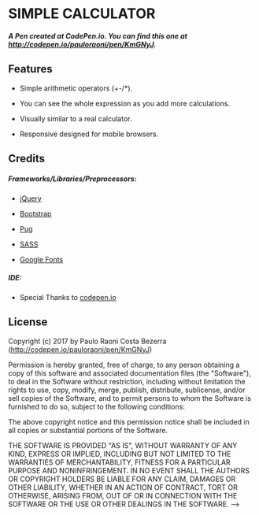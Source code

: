 # SIMPLE CALCULATOR
##### A Pen created at CodePen.io. You can find this one at http://codepen.io/pauloraoni/pen/KmGNyJ.

## Features

- Simple arithmetic operators (+-/*).

- You can see the whole expression as you add more calculations.

- Visually similar to a real calculator.

- Responsive designed for mobile browsers.

## Credits

##### Frameworks/Libraries/Preprocessors:

- [jQuery](https://jquery.com/)

- [Bootstrap](https://getbootstrap.com/css/)

- [Pug](https://pugjs.org/api/getting-started.html)

- [SASS](http://sass-lang.com/)

- [Google Fonts](https://fonts.google.com)

##### IDE:

- Special Thanks to [codepen.io](https://codepen.io/)

## License

Copyright (c) 2017 by Paulo Raoni Costa Bezerra (http://codepen.io/pauloraoni/pen/KmGNyJ)

Permission is hereby granted, free of charge, to any person obtaining a copy of this software and associated documentation files (the "Software"), to deal in the Software without restriction, including without limitation the rights to use, copy, modify, merge, publish, distribute, sublicense, and/or sell copies of the Software, and to permit persons to whom the Software is furnished to do so, subject to the following conditions:

The above copyright notice and this permission notice shall be included in all copies or substantial portions of the Software.

THE SOFTWARE IS PROVIDED "AS IS", WITHOUT WARRANTY OF ANY KIND, EXPRESS OR IMPLIED, INCLUDING BUT NOT LIMITED TO THE WARRANTIES OF MERCHANTABILITY, FITNESS FOR A PARTICULAR PURPOSE AND NONINFRINGEMENT. IN NO EVENT SHALL THE AUTHORS OR COPYRIGHT HOLDERS BE LIABLE FOR ANY CLAIM, DAMAGES OR OTHER LIABILITY, WHETHER IN AN ACTION OF CONTRACT, TORT OR OTHERWISE, ARISING FROM, OUT OF OR IN CONNECTION WITH THE SOFTWARE OR THE USE OR OTHER DEALINGS IN THE SOFTWARE.
-->
